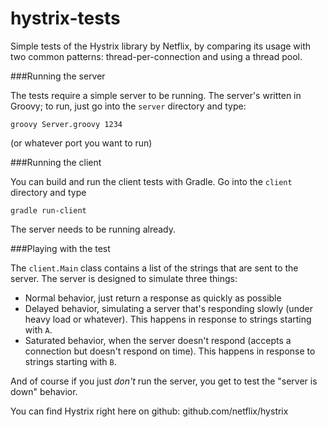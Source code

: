 hystrix-tests
=============

Simple tests of the Hystrix library by Netflix, by comparing its usage with two common patterns: thread-per-connection and using a thread pool.

###Running the server

The tests require a simple server to be running. The server's written in Groovy; to run, just go into the `server` directory and type:

`groovy Server.groovy 1234`

(or whatever port you want to run)

###Running the client

You can build and run the client tests with Gradle. Go into the `client` directory and type

`gradle run-client`

The server needs to be running already.

###Playing with the test

The `client.Main` class contains a list of the strings that are sent to the server. The server is designed to simulate three things:

* Normal behavior, just return a response as quickly as possible
* Delayed behavior, simulating a server that's responding slowly (under heavy load or whatever). This happens in response to strings starting with `A`.
* Saturated behavior, when the server doesn't respond (accepts a connection but doesn't respond on time). This happens in response to strings starting with `B`.

And of course if you just _don't_ run the server, you get to test the "server is down" behavior.

You can find Hystrix right here on github: github.com/netflix/hystrix
